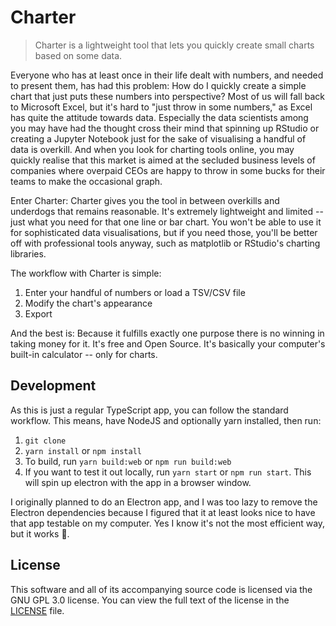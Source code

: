 # Charter

> Charter is a lightweight tool that lets you quickly create small charts based on some data.

Everyone who has at least once in their life dealt with numbers, and needed to present them, has had this problem: How do I quickly create a simple chart that just puts these numbers into perspective? Most of us will fall back to Microsoft Excel, but it's hard to "just throw in some numbers," as Excel has quite the attitude towards data. Especially the data scientists among you may have had the thought cross their mind that spinning up RStudio or creating a Jupyter Notebook just for the sake of visualising a handful of data is overkill. And when you look for charting tools online, you may quickly realise that this market is aimed at the secluded business levels of companies where overpaid CEOs are happy to throw in some bucks for their teams to make the occasional graph.

Enter Charter: Charter gives you the tool in between overkills and underdogs that remains reasonable. It's extremely lightweight and limited -- just what you need for that one line or bar chart. You won't be able to use it for sophisticated data visualisations, but if you need those, you'll be better off with professional tools anyway, such as matplotlib or RStudio's charting libraries.

The workflow with Charter is simple:

1. Enter your handful of numbers or load a TSV/CSV file
2. Modify the chart's appearance
3. Export

And the best is: Because it fulfills exactly one purpose there is no winning in taking money for it. It's free and Open Source. It's basically your computer's built-in calculator -- only for charts.

## Development

As this is just a regular TypeScript app, you can follow the standard workflow. This means, have NodeJS and optionally yarn installed, then run:

1. `git clone`
2. `yarn install` or `npm install`
3. To build, run `yarn build:web` or `npm run build:web`
4. If you want to test it out locally, run `yarn start` or `npm run start`. This will spin up electron with the app in a browser window.

I originally planned to do an Electron app, and I was too lazy to remove the Electron dependencies because I figured that it at least looks nice to have that app testable on my computer. Yes I know it's not the most efficient way, but it works 🤷.

## License

This software and all of its accompanying source code is licensed via the GNU GPL 3.0 license. You can view the full text of the license in the [LICENSE](./LICENSE) file.
